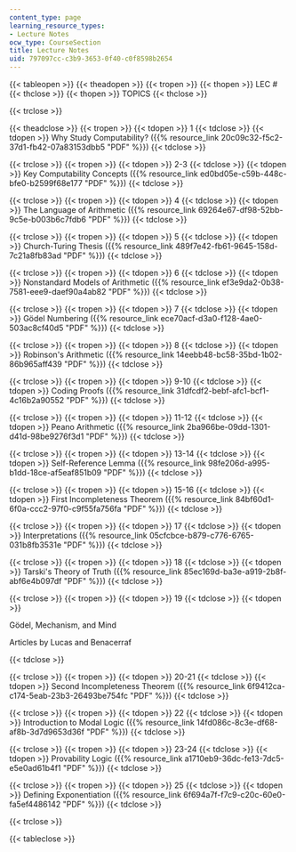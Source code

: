 ```yaml
---
content_type: page
learning_resource_types:
- Lecture Notes
ocw_type: CourseSection
title: Lecture Notes
uid: 797097cc-c3b9-3653-0f40-c0f8598b2654
---
```


{{< tableopen >}}
{{< theadopen >}}
{{< tropen >}}
{{< thopen >}}
LEC #
{{< thclose >}}
{{< thopen >}}
TOPICS
{{< thclose >}}

{{< trclose >}}

{{< theadclose >}}
{{< tropen >}}
{{< tdopen >}}
1
{{< tdclose >}}
{{< tdopen >}}
Why Study Computability? ({{% resource_link 20c09c32-f5c2-37d1-fb42-07a83153dbb5 "PDF" %}})
{{< tdclose >}}

{{< trclose >}}
{{< tropen >}}
{{< tdopen >}}
2-3
{{< tdclose >}}
{{< tdopen >}}
Key Computability Concepts ({{% resource_link ed0bd05e-c59b-448c-bfe0-b2599f68e177 "PDF" %}})
{{< tdclose >}}

{{< trclose >}}
{{< tropen >}}
{{< tdopen >}}
4
{{< tdclose >}}
{{< tdopen >}}
The Language of Arithmetic ({{% resource_link 69264e67-df98-52bb-9c5e-b003b6c7fdb6 "PDF" %}})
{{< tdclose >}}

{{< trclose >}}
{{< tropen >}}
{{< tdopen >}}
5
{{< tdclose >}}
{{< tdopen >}}
Church-Turing Thesis ({{% resource_link 489f7e42-fb61-9645-158d-7c21a8fb83ad "PDF" %}})
{{< tdclose >}}

{{< trclose >}}
{{< tropen >}}
{{< tdopen >}}
6
{{< tdclose >}}
{{< tdopen >}}
Nonstandard Models of Arithmetic ({{% resource_link ef3e9da2-0b38-7581-eee9-daef90a4ab82 "PDF" %}})
{{< tdclose >}}

{{< trclose >}}
{{< tropen >}}
{{< tdopen >}}
7
{{< tdclose >}}
{{< tdopen >}}
Gödel Numbering ({{% resource_link ece70acf-d3a0-f128-4ae0-503ac8cf40d5 "PDF" %}})
{{< tdclose >}}

{{< trclose >}}
{{< tropen >}}
{{< tdopen >}}
8
{{< tdclose >}}
{{< tdopen >}}
Robinson's Arithmetic ({{% resource_link 14eebb48-bc58-35bd-1b02-86b965aff439 "PDF" %}})
{{< tdclose >}}

{{< trclose >}}
{{< tropen >}}
{{< tdopen >}}
9-10
{{< tdclose >}}
{{< tdopen >}}
Coding Proofs ({{% resource_link 31dfcdf2-bebf-afc1-bcf1-4c16b2a90552 "PDF" %}})
{{< tdclose >}}

{{< trclose >}}
{{< tropen >}}
{{< tdopen >}}
11-12
{{< tdclose >}}
{{< tdopen >}}
Peano Arithmetic ({{% resource_link 2ba966be-09dd-1301-d41d-98be9276f3d1 "PDF" %}})
{{< tdclose >}}

{{< trclose >}}
{{< tropen >}}
{{< tdopen >}}
13-14
{{< tdclose >}}
{{< tdopen >}}
Self-Reference Lemma ({{% resource_link 98fe206d-a995-b1dd-18ce-af5eaf851b09 "PDF" %}})
{{< tdclose >}}

{{< trclose >}}
{{< tropen >}}
{{< tdopen >}}
15-16
{{< tdclose >}}
{{< tdopen >}}
First Incompleteness Theorem ({{% resource_link 84bf60d1-6f0a-ccc2-97f0-c9f55fa756fa "PDF" %}})
{{< tdclose >}}

{{< trclose >}}
{{< tropen >}}
{{< tdopen >}}
17
{{< tdclose >}}
{{< tdopen >}}
Interpretations ({{% resource_link 05cfcbce-b879-c776-6765-031b8fb3531e "PDF" %}})
{{< tdclose >}}

{{< trclose >}}
{{< tropen >}}
{{< tdopen >}}
18
{{< tdclose >}}
{{< tdopen >}}
Tarski's Theory of Truth ({{% resource_link 85ec169d-ba3e-a919-2b8f-abf6e4b097df "PDF" %}})
{{< tdclose >}}

{{< trclose >}}
{{< tropen >}}
{{< tdopen >}}
19
{{< tdclose >}}
{{< tdopen >}}


Gödel, Mechanism, and Mind

Articles by Lucas and Benacerraf


{{< tdclose >}}

{{< trclose >}}
{{< tropen >}}
{{< tdopen >}}
20-21
{{< tdclose >}}
{{< tdopen >}}
Second Incompleteness Theorem ({{% resource_link 6f9412ca-c174-5eab-23b3-26493be754fc "PDF" %}})
{{< tdclose >}}

{{< trclose >}}
{{< tropen >}}
{{< tdopen >}}
22
{{< tdclose >}}
{{< tdopen >}}
Introduction to Modal Logic ({{% resource_link 14fd086c-8c3e-df68-af8b-3d7d9653d36f "PDF" %}})
{{< tdclose >}}

{{< trclose >}}
{{< tropen >}}
{{< tdopen >}}
23-24
{{< tdclose >}}
{{< tdopen >}}
Provability Logic ({{% resource_link a1710eb9-36dc-fe13-7dc5-e5e0ad61b4f1 "PDF" %}})
{{< tdclose >}}

{{< trclose >}}
{{< tropen >}}
{{< tdopen >}}
25
{{< tdclose >}}
{{< tdopen >}}
Defining Exponentiation ({{% resource_link 6f694a7f-f7c9-c20c-60e0-fa5ef4486142 "PDF" %}})
{{< tdclose >}}

{{< trclose >}}

{{< tableclose >}}